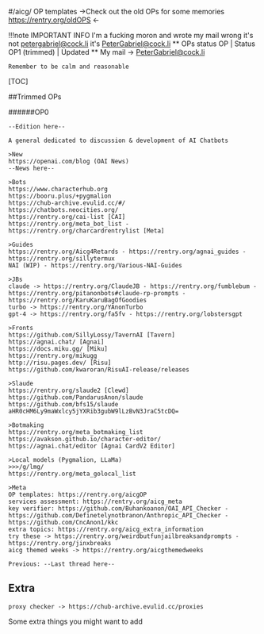 #/aicg/ OP templates
->Check out the old OPs for some memories https://rentry.org/oldOPS <-

!!!note IMPORTANT INFO
	I'm a fucking moron and wrote my mail wrong it's not petergabriel@cock.li it's PeterGabriel@cock.li
    **
	OPs status
	OP | Status
	OP1 (trimmed)    | Updated
	**
	My mail -> PeterGabriel@cock.li

	Remember to be calm and reasonable
[TOC]

##Trimmed OPs

######OP0
```
--Edition here--

A general dedicated to discussion & development of AI Chatbots

>New
https://openai.com/blog (OAI News)
--News here--

>Bots
https://www.characterhub.org
https://booru.plus/+pygmalion
https://chub-archive.evulid.cc/#/
https://chatbots.neocities.org/
https://rentry.org/cai-list [CAI]
https://rentry.org/meta_bot_list - https://rentry.org/charcardrentrylist [Meta]

>Guides
https://rentry.org/Aicg4Retards - https://rentry.org/agnai_guides - https://rentry.org/sillytermux
NAI (WIP) - https://rentry.org/Various-NAI-Guides

>JBs
claude -> https://rentry.org/ClaudeJB - https://rentry.org/fumblebum - https://rentry.org/pitanonbots#claude-rp-prompts - https://rentry.org/KaruKaruBagOfGoodies
turbo -> https://rentry.org/YAnonTurbo
gpt-4 -> https://rentry.org/fa5fv - https://rentry.org/lobstersgpt

>Fronts
https://github.com/SillyLossy/TavernAI [Tavern]
https://agnai.chat/ [Agnai]
https://docs.miku.gg/ [Miku]
https://rentry.org/mikugg
http://risu.pages.dev/ [Risu]
https://github.com/kwaroran/RisuAI-release/releases

>Slaude
https://rentry.org/slaude2 [Clewd]
https://github.com/PandarusAnon/slaude
https://github.com/bfs15/slaude 
aHR0cHM6Ly9maWxlcy5jYXRib3gubW9lLzBvN3JraC5tcDQ=

>Botmaking
https://rentry.org/meta_botmaking_list
https://avakson.github.io/character-editor/
https://agnai.chat/editor [Agnai CardV2 Editor]

>Local models (Pygmalion, LLaMa)
>>>/g/lmg/
https://rentry.org/meta_golocal_list

>Meta
OP templates: https://rentry.org/aicgOP
services assessment: https://rentry.org/aicg_meta
key verifier: https://github.com/Buhankoanon/OAI_API_Checker - https://github.com/Definetelynotbranon/Anthropic_API_Checker - https://github.com/CncAnon1/kkc
extra topics: https://rentry.org/aicg_extra_information 
try these -> https://rentry.org/weirdbutfunjailbreaksandprompts - https://rentry.org/jinxbreaks
aicg themed weeks -> https://rentry.org/aicgthemedweeks

Previous: --Last thread here--
```

## Extra
```
proxy checker -> https://chub-archive.evulid.cc/proxies
```
Some extra things you might want to add